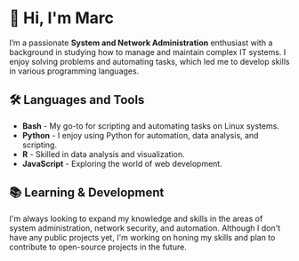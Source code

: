 # 👋 Hi, I'm Marc

I’m a passionate **System and Network Administration** enthusiast with a background in studying how to manage and maintain complex IT systems. I enjoy solving problems and automating tasks, which led me to develop skills in various programming languages.

## 🛠️ Languages and Tools
- **Bash** - My go-to for scripting and automating tasks on Linux systems.
- **Python** - I enjoy using Python for automation, data analysis, and scripting.
- **R** - Skilled in data analysis and visualization.
- **JavaScript** - Exploring the world of web development.

## 📚 Learning & Development
I'm always looking to expand my knowledge and skills in the areas of system administration, network security, and automation. Although I don't have any public projects yet, I'm working on honing my skills and plan to contribute to open-source projects in the future.
